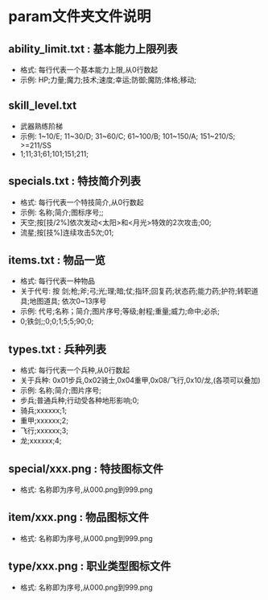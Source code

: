 ﻿# param文件夹文件说明

## ability_limit.txt : 基本能力上限列表

* 格式: 每行代表一个基本能力上限,从0行数起
* 示例: HP;力量;魔力;技术;速度;幸运;防御;魔防;体格;移动;

## skill_level.txt

* 武器熟练阶梯
* 示例: 1~10/E; 11~30/D; 31~60/C; 61~100/B; 101~150/A; 151~210/S; >=211/SS
* 1;11;31;61;101;151;211;

## specials.txt : 特技简介列表

* 格式: 每行代表一个特技简介,从0行数起
* 示例: 名称;简介;图标序号;;
* 天空;按[技/2%]依次发动<太阳>和<月光>特效的2次攻击;00;
* 流星;按[技%]连续攻击5次;01;

## items.txt : 物品一览

* 格式: 每行代表一种物品
* 关于代号: 按 剑;枪;斧;弓;光;理;暗;仗;指环;回复药;状态药;能力药;护符;转职道具;地图道具; 依次0~13序号
* 示例: 代号;名称；简介;图片序号;等级;射程;重量;威力;命中;必杀;
* 0;铁剑;;0;0;1;5;5;90;0;

## types.txt : 兵种列表

* 格式: 每行代表一个兵种,从0行数起
* 关于兵种: 0x01步兵,0x02骑士,0x04重甲,0x08/飞行,0x10/龙,(各项可以叠加)
* 示例: 名称;简介;图片序号;
* 步兵;普通兵种;行动受各种地形影响;0;
* 骑兵;xxxxxx;1;
* 重甲;xxxxxx;2;
* 飞行;xxxxxx;3;
* 龙;xxxxxx;4;

## special/xxx.png : 特技图标文件

* 格式: 名称即为序号,从000.png到999.png

## item/xxx.png : 物品图标文件

* 格式: 名称即为序号,从000.png到999.png

## type/xxx.png : 职业类型图标文件

* 格式: 名称即为序号,从000.png到999.png
